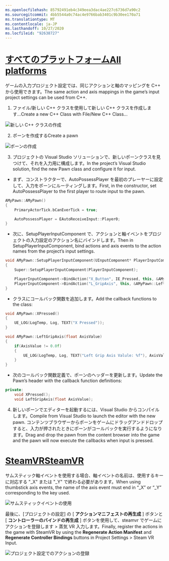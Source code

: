 ```yaml
---
ms.openlocfilehash: 85792491eb4c349eea3dac4ae227c6736d7a90c2
ms.sourcegitcommit: 4bb5544a0c74ac4e9766bab3401c9b30ee170a71
ms.translationtype: MT
ms.contentlocale: ja-JP
ms.lasthandoff: 10/27/2020
ms.locfileid: "92638727"
---
```

# <a name="all-platforms"></a>[<span data-ttu-id="e6026-101">すべてのプラットフォーム</span><span class="sxs-lookup"><span data-stu-id="e6026-101">All platforms</span></span>](#tab/all)

<span data-ttu-id="e6026-102">ゲームの入力プロジェクト設定では、同じアクションと軸のマッピングを C++ から使用できます。</span><span class="sxs-lookup"><span data-stu-id="e6026-102">The same action and axis mappings in the game’s input project settings can be used from C++.</span></span>

1. <span data-ttu-id="e6026-103">ファイル/新しい C++ クラスを使用して新しい C++ クラスを作成します...</span><span class="sxs-lookup"><span data-stu-id="e6026-103">Create a new C++ Class with File/New C++ Class...</span></span>

![新しい C++ クラスの作成](../images/reverb-g2-img-11.png)

2. <span data-ttu-id="e6026-105">ポーンを作成する</span><span class="sxs-lookup"><span data-stu-id="e6026-105">Create a pawn</span></span>

![ポーンの作成](../images/reverb-g2-img-12.png)

3. <span data-ttu-id="e6026-107">プロジェクトの Visual Studio ソリューションで、新しいポーンクラスを見つけて、それを入力用に構成します。</span><span class="sxs-lookup"><span data-stu-id="e6026-107">In the project’s Visual Studio solution, find the new Pawn class and configure it for input.</span></span>
* <span data-ttu-id="e6026-108">まず、コンストラクターで、AutoPossessPlayer を最初のプレーヤーに設定して、入力をポーンにルーティングします。</span><span class="sxs-lookup"><span data-stu-id="e6026-108">First, in the constructor, set AutoPossessPlayer to the first player to route input to the pawn.</span></span>

```cpp
AMyPawn::AMyPawn()
{
    PrimaryActorTick.bCanEverTick = true;

    AutoPossessPlayer = EAutoReceiveInput::Player0;
}
```

* <span data-ttu-id="e6026-109">次に、SetupPlayerInputComponent で、アクションと軸イベントをプロジェクトの入力設定のアクション名にバインドします。</span><span class="sxs-lookup"><span data-stu-id="e6026-109">Then in SetupPlayerInputComponent, bind actions and axis events to the action names from the project’s input settings.</span></span>

```cpp
void AMyPawn::SetupPlayerInputComponent(UInputComponent* PlayerInputComponent)
{
    Super::SetupPlayerInputComponent(PlayerInputComponent);

    PlayerInputComponent->BindAction("X_Button", IE_Pressed, this, &AMyPawn::XPressed);
    PlayerInputComponent->BindAction("L_GripAxis", this, &AMyPawn::LeftGripAxis);
}
```

* <span data-ttu-id="e6026-110">クラスにコールバック関数を追加します。</span><span class="sxs-lookup"><span data-stu-id="e6026-110">Add the callback functions to the class:</span></span>

```cpp
void AMyPawn::XPressed()
{
    UE_LOG(LogTemp, Log, TEXT("X Pressed"));
}

void AMyPawn::LeftGripAxis(float AxisValue)
{
    if(AxisValue != 0.0f) 
    {
        UE_LOG(LogTemp, Log, TEXT("Left Grip Axis Valule: %f"), AxisValue);
    }
}
```

* <span data-ttu-id="e6026-111">次のコールバック関数定義で、ポーンのヘッダーを更新します。</span><span class="sxs-lookup"><span data-stu-id="e6026-111">Update the Pawn’s header with the callback function definitions:</span></span>

```cpp
private:
    void XPressed();
    void LeftGripAxis(float AxisValue);
```

4. <span data-ttu-id="e6026-112">新しいポーンでエディターを起動するには、Visual Studio からコンパイルします。</span><span class="sxs-lookup"><span data-stu-id="e6026-112">Compile from Visual Studio to launch the editor with the new pawn.</span></span> <span data-ttu-id="e6026-113">コンテンツブラウザーからポーンをゲームにドラッグアンドドロップすると、入力が押されたときにポーンがコールバックを実行するようになります。</span><span class="sxs-lookup"><span data-stu-id="e6026-113">Drag and drop the pawn from the content browser into the game and the pawn will now execute the callbacks when input is pressed.</span></span>

# <a name="steamvr"></a>[<span data-ttu-id="e6026-114">SteamVR</span><span class="sxs-lookup"><span data-stu-id="e6026-114">SteamVR</span></span>](#tab/steamvr)

<span data-ttu-id="e6026-115">サムスティック軸イベントを使用する場合、軸イベントの名前は、使用するキーに対応する "_X" または "_Y" で終わる必要があります。</span><span class="sxs-lookup"><span data-stu-id="e6026-115">When using thumbstick axis events, the name of the axis event must end in “_X” or “_Y” corresponding to the key used.</span></span>

![サムスティックイベントの使用](../images/reverb-g2-img-09.png)

<span data-ttu-id="e6026-117">最後に、[プロジェクトの設定] の [ **アクションマニフェストの再生成** ] ボタンと [ **コントローラーのバインドの再生成** ] ボタンを使用して、steamvr でゲームにアクションを登録します > 蒸気 VR 入力します。</span><span class="sxs-lookup"><span data-stu-id="e6026-117">Finally, register the actions in the game with SteamVR by using the **Regenerate Action Manifest** and **Regenerate Controller Bindings** buttons in Project Settings > Steam VR Input.</span></span>

![プロジェクト設定でのアクションの登録](../images/reverb-g2-img-10.png)

